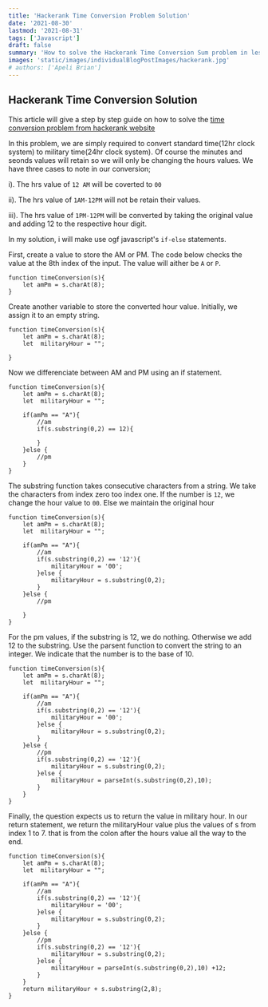```yaml
---
title: 'Hackerank Time Conversion Problem Solution'
date: '2021-08-30'
lastmod: '2021-08-31'
tags: ['Javascript']
draft: false
summary: 'How to solve the Hackerank Time Conversion Sum problem in less than 4 mins using JavaScript code.'
images: 'static/images/individualBlogPostImages/hackerank.jpg'
# authors: ['Apeli Brian']
---
```


## Hackerank Time Conversion Solution

This article will give a step by step guide on how to solve the [time conversion problem from hackerank website](https://www.hackerrank.com/challenges/one-month-preparation-kit-time-conversion/problem?isFullScreen=true&h_l=interview&playlist_slugs%5B%5D=preparation-kits&playlist_slugs%5B%5D=one-month-preparation-kit&playlist_slugs%5B%5D=one-month-week-one)

In this problem, we are simply required to convert standard time(12hr clock system) to military time(24hr clock system). Of course the minutes and seonds values will retain so we will only be changing the hours values.
We have three cases to note in our conversion;

i). The hrs value of `12 AM` will be coverted to `00`

ii). The hrs value of `1AM-12PM` will not be retain their values.

iii). The hrs value of `1PM-12PM` will be converted by taking the original value and adding 12 to the respective hour digit.

In my solution, i will make use ogf javascript's `if-else` statements.

First, create a value to store the AM or PM.
The code below checks the value at the 8th index of the input. The value will aither be `A` or `P`.

```
function timeConversion(s){
    let amPm = s.charAt(8);
}
```

Create another variable to store the converted hour value. Initially, we assign it to an empty string.

```
function timeConversion(s){
    let amPm = s.charAt(8);
    let  militaryHour = "";

}
```

Now we differenciate between AM and PM using an if statement.

```
function timeConversion(s){
    let amPm = s.charAt(8);
    let  militaryHour = "";

    if(amPm == "A"){
        //am
        if(s.substring(0,2) == 12){

        }
    }else {
        //pm
    }
}
```

The substring function takes consecutive characters from a string. We take the characters from index zero too index one. If the number is `12`, we change the hour value to `00`. Else we maintain the original hour

```
function timeConversion(s){
    let amPm = s.charAt(8);
    let  militaryHour = "";

    if(amPm == "A"){
        //am
        if(s.substring(0,2) == '12'){
            militaryHour = '00';
        }else {
            militaryHour = s.substring(0,2);
        }
    }else {
        //pm

    }
}
```

For the pm values, if the substring is 12, we do nothing. Otherwise we add 12 to the substring. Use the parsent function to convert the string to an integer. We indicate that the number is to the base of 10.

```
function timeConversion(s){
    let amPm = s.charAt(8);
    let  militaryHour = "";

    if(amPm == "A"){
        //am
        if(s.substring(0,2) == '12'){
            militaryHour = '00';
        }else {
            militaryHour = s.substring(0,2);
        }
    }else {
        //pm
        if(s.substring(0,2) == '12'){
            militaryHour = s.substring(0,2);
        }else {
            militaryHour = parseInt(s.substring(0,2),10);
        }
    }
}
```

Finally, the question expects us to return the value in military hour. In our return statement, we return the militaryHour value plus the values of s from index 1 to 7. that is from the colon after the hours value all the way to the end.

```
function timeConversion(s){
    let amPm = s.charAt(8);
    let  militaryHour = "";

    if(amPm == "A"){
        //am
        if(s.substring(0,2) == '12'){
            militaryHour = '00';
        }else {
            militaryHour = s.substring(0,2);
        }
    }else {
        //pm
        if(s.substring(0,2) == '12'){
            militaryHour = s.substring(0,2);
        }else {
            militaryHour = parseInt(s.substring(0,2),10) +12;
        }
    }
    return militaryHour + s.substring(2,8);
}
```
